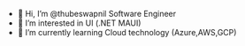 - 👋 Hi, I’m @thubeswapnil Software Engineer
- 👀 I’m interested in UI (.NET MAUI)
- 🌱 I’m currently learning Cloud technology (Azure,AWS,GCP)


<!--- 
thubeswapnil/thubeswapnil is a ✨ special ✨ repository because its `README.md` (this file) appears on your GitHub profile.
You can click the Preview link to take a look at your changes.
--->
